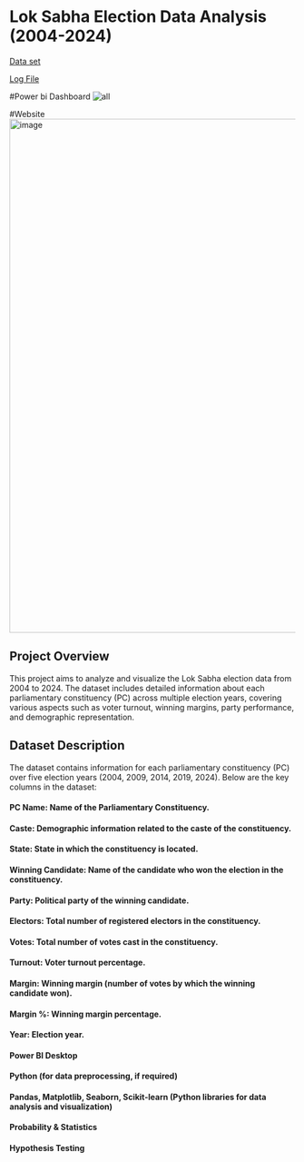 # Lok Sabha Election Data Analysis (2004-2024)

[Data set](https://docs.google.com/spreadsheets/d/1ozqFX6grhaqdtqz7mZNcOW6U22BxfKZw_G9nCDaUkIE/edit?gid=0#gid=0)

[Log File](https://docs.google.com/document/d/1bOiRq6QTvhHGEaHlrkQC8Ql5yMkp3RIDQSEg9QJAxQw/edit?usp=sharing)

#Power bi Dashboard
![all](https://github.com/user-attachments/assets/36642c66-c0eb-4f1b-aa7e-284126a7d3fb)

#Website
<img width="905" alt="image" src="https://github.com/user-attachments/assets/3c12751c-951b-42b9-8135-b9d9c56d727e">

## Project Overview
This project aims to analyze and visualize the Lok Sabha election data from 2004 to 2024. The dataset includes detailed information about each parliamentary constituency (PC) across multiple election years, covering various aspects such as voter turnout, winning margins, party performance, and demographic representation.

## Dataset Description
The dataset contains information for each parliamentary constituency (PC) over five election years (2004, 2009, 2014, 2019, 2024). Below are the key columns in the dataset:

#### PC Name: Name of the Parliamentary Constituency.
#### Caste: Demographic information related to the caste of the constituency.
#### State: State in which the constituency is located.
#### Winning Candidate: Name of the candidate who won the election in the constituency.
#### Party: Political party of the winning candidate.
#### Electors: Total number of registered electors in the constituency.
#### Votes: Total number of votes cast in the constituency.
#### Turnout: Voter turnout percentage.
#### Margin: Winning margin (number of votes by which the winning candidate won).
#### Margin %: Winning margin percentage.
#### Year: Election year.

#### Power BI Desktop
#### Python (for data preprocessing, if required)
#### Pandas, Matplotlib, Seaborn, Scikit-learn (Python libraries for data analysis and visualization)
#### Probability & Statistics
#### Hypothesis Testing

